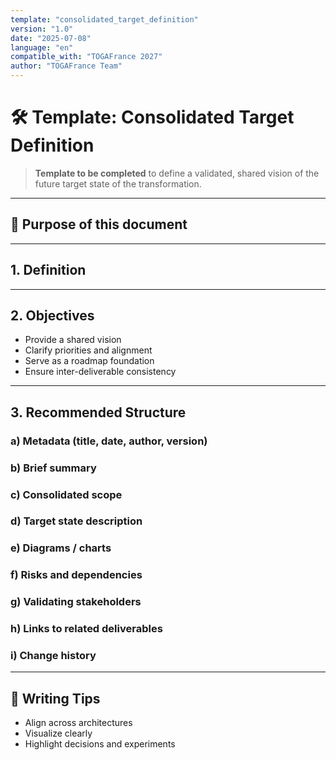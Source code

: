 ```yaml
---
template: "consolidated_target_definition"
version: "1.0"
date: "2025-07-08"
language: "en"
compatible_with: "TOGAFrance 2027"
author: "TOGAFrance Team"
---
```


# 🛠️ Template: Consolidated Target Definition

> **Template to be completed** to define a validated, shared vision of the future target state of the transformation.

---

## 🎯 Purpose of this document

<!-- Consolidate input from architectures into one shared operational target -->

---

## 1. Definition

<!-- What is meant by “consolidated target definition” -->

---

## 2. Objectives

- Provide a shared vision  
- Clarify priorities and alignment  
- Serve as a roadmap foundation  
- Ensure inter-deliverable consistency  

---

## 3. Recommended Structure

### a) Metadata (title, date, author, version)

### b) Brief summary

### c) Consolidated scope

### d) Target state description

### e) Diagrams / charts

### f) Risks and dependencies

### g) Validating stakeholders

### h) Links to related deliverables

### i) Change history

---

## 🧠 Writing Tips

- Align across architectures  
- Visualize clearly  
- Highlight decisions and experiments
